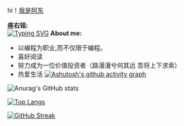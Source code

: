 hi！[我是阿东](https://justkids.top/)   

**座右铭:**</BR>
[![Typing SVG](https://readme-typing-svg.demolab.com?font=Fira+Code&size=16&pause=1000&color=6572F7&width=435&lines=%E8%A1%8C%E4%B9%8B%E4%BA%8E%E9%80%94%E8%80%8C%E5%BA%94%E4%BA%8E%E5%BF%83)](https://git.io/typing-svg)
**About me:**
*  以编程为职业,而不仅限于编程。
*  喜好阅读
*  努力成为一位价值投资者（路漫漫兮何其远 吾将上下求索）
*  热爱生活
[![Ashutosh's github activity graph](https://github-readme-activity-graph.cyclic.app/graph?username=justkids2018&theme=github-compact)](https://github.com/ashutosh00710/github-readme-activity-graph)


![Anurag's GitHub stats](https://github-readme-stats.vercel.app/api?username=justkids2018&show_icons=true&theme=merko)



[![Top Langs](https://github-readme-stats.vercel.app/api/top-langs/?username=justkids2018)](https://github.com/anuraghazra/github-readme-stats)


[![GitHub Streak](https://streak-stats.demolab.com/?user=justkids2018&theme=dark&fire=pink&locale=zh&date_format=[Y.]n.j)](https://git.io/streak-stats)

